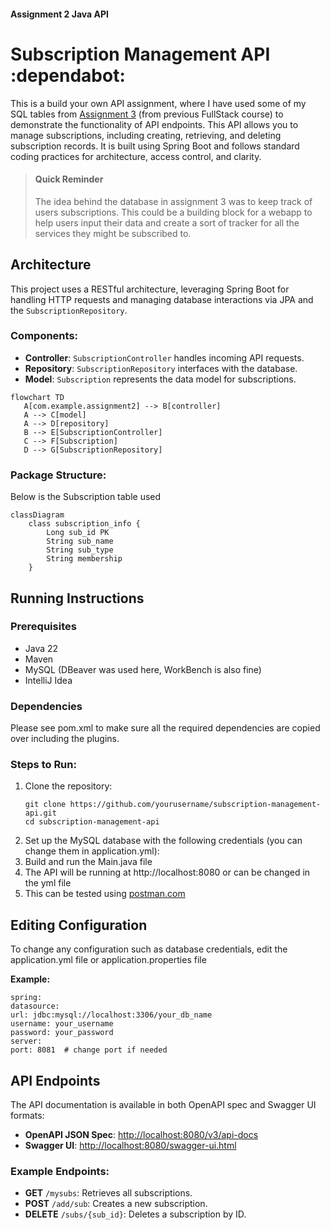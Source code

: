 #### Assignment 2 Java API
# Subscription Management API :dependabot:
This is a build your own API assignment, where I have used some of my SQL tables from [Assignment 3](https://github.com/laila-sb/CFG-Assignment3)<link> (from previous FullStack course) to demonstrate the functionality of API endpoints. This API allows you to manage subscriptions, including creating, retrieving, and deleting subscription records. It is built using Spring Boot and follows standard coding practices for architecture, access control, and clarity.

> #### Quick Reminder
>The idea behind the database in assignment 3 was to keep track of users subscriptions. This could be a building block for a webapp to help users input their data and create a sort of tracker for all the services they might be subscribed to.


## Architecture

This project uses a RESTful architecture, leveraging Spring Boot for handling HTTP requests and managing database interactions via JPA and the `SubscriptionRepository`.

### Components:
- **Controller**: `SubscriptionController` handles incoming API requests.
- **Repository**: `SubscriptionRepository` interfaces with the database.
- **Model**: `Subscription` represents the data model for subscriptions.

```mermaid
flowchart TD
   A[com.example.assignment2] --> B[controller]
   A --> C[model]
   A --> D[repository]
   B --> E[SubscriptionController]
   C --> F[Subscription]
   D --> G[SubscriptionRepository]
```
### Package Structure:
Below is the Subscription table used
```mermaid
classDiagram
    class subscription_info {
        Long sub_id PK
        String sub_name
        String sub_type
        String membership
    }
```

## Running Instructions

### Prerequisites
- Java 22
- Maven
- MySQL (DBeaver was used here, WorkBench is also fine)
- IntelliJ Idea

### Dependencies
Please see pom.xml to make sure all the required dependencies are copied over including the plugins.

### Steps to Run:
1. Clone the repository:
   ```
   git clone https://github.com/yourusername/subscription-management-api.git
   cd subscription-management-api
2. Set up the MySQL database with the following credentials (you can change them in application.yml):
3. Build and run the Main.java file
4. The API will be running at http://localhost:8080 or can be changed in the yml file
5. This can be tested using [postman.com](https://www.postman.com/)


## Editing Configuration
To change any configuration such as database credentials, edit the application.yml file or application.properties file


**Example:**
```
spring:
datasource:
url: jdbc:mysql://localhost:3306/your_db_name
username: your_username
password: your_password
server:
port: 8081  # change port if needed
```


## API Endpoints

The API documentation is available in both OpenAPI spec and Swagger UI formats:

- **OpenAPI JSON Spec**: [http://localhost:8080/v3/api-docs](http://localhost:8080/v3/api-docs)
- **Swagger UI**: [http://localhost:8080/swagger-ui.html](http://localhost:8080/swagger-ui.html)

### Example Endpoints:
- **GET** `/mysubs`: Retrieves all subscriptions.
- **POST** `/add/sub`: Creates a new subscription.
- **DELETE** `/subs/{sub_id}`: Deletes a subscription by ID.

